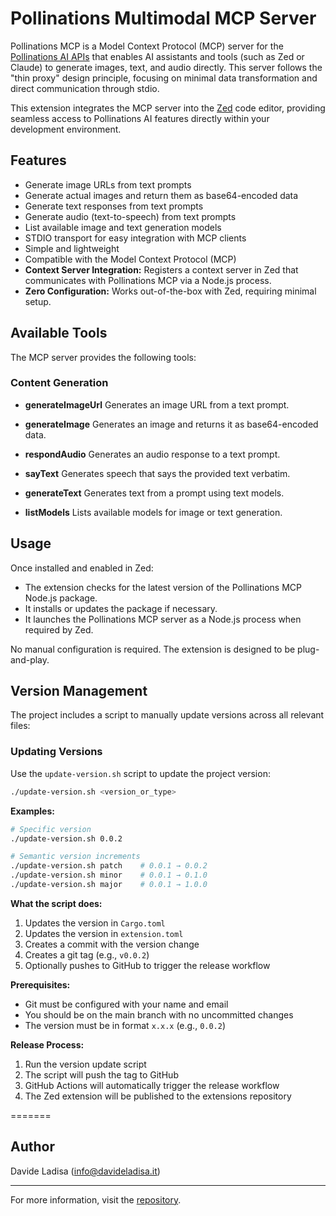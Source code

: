 # Pollinations Multimodal MCP Server

Pollinations MCP is a Model Context Protocol (MCP) server for the [Pollinations AI APIs](https://pollinations.ai) that enables AI assistants and tools (such as Zed or Claude) to generate images, text, and audio directly. This server follows the "thin proxy" design principle, focusing on minimal data transformation and direct communication through stdio.

This extension integrates the MCP server into the [Zed](https://zed.dev) code editor, providing seamless access to Pollinations AI features directly within your development environment.

## Features

- Generate image URLs from text prompts
- Generate actual images and return them as base64-encoded data
- Generate text responses from text prompts
- Generate audio (text-to-speech) from text prompts
- List available image and text generation models
- STDIO transport for easy integration with MCP clients
- Simple and lightweight
- Compatible with the Model Context Protocol (MCP)
- **Context Server Integration:** Registers a context server in Zed that communicates with Pollinations MCP via a Node.js process.
- **Zero Configuration:** Works out-of-the-box with Zed, requiring minimal setup.


## Available Tools

The MCP server provides the following tools:

### Content Generation

- **generateImageUrl**
  Generates an image URL from a text prompt.

- **generateImage**
  Generates an image and returns it as base64-encoded data.

- **respondAudio**
  Generates an audio response to a text prompt.

- **sayText**
  Generates speech that says the provided text verbatim.

- **generateText**
  Generates text from a prompt using text models.

- **listModels**
  Lists available models for image or text generation.

## Usage

Once installed and enabled in Zed:
- The extension checks for the latest version of the Pollinations MCP Node.js package.
- It installs or updates the package if necessary.
- It launches the Pollinations MCP server as a Node.js process when required by Zed.

No manual configuration is required. The extension is designed to be plug-and-play.

## Version Management

The project includes a script to manually update versions across all relevant files:

### Updating Versions

Use the `update-version.sh` script to update the project version:

```bash
./update-version.sh <version_or_type>
```

**Examples:**
```bash
# Specific version
./update-version.sh 0.0.2

# Semantic version increments
./update-version.sh patch    # 0.0.1 → 0.0.2
./update-version.sh minor    # 0.0.1 → 0.1.0
./update-version.sh major    # 0.0.1 → 1.0.0
```

**What the script does:**
1. Updates the version in `Cargo.toml`
2. Updates the version in `extension.toml`
3. Creates a commit with the version change
4. Creates a git tag (e.g., `v0.0.2`)
5. Optionally pushes to GitHub to trigger the release workflow

**Prerequisites:**
- Git must be configured with your name and email
- You should be on the main branch with no uncommitted changes
- The version must be in format `x.x.x` (e.g., `0.0.2`)

**Release Process:**
1. Run the version update script
2. The script will push the tag to GitHub
3. GitHub Actions will automatically trigger the release workflow
4. The Zed extension will be published to the extensions repository

=======

## Author

Davide Ladisa (<info@davideladisa.it>)

---

For more information, visit the [repository](https://github.com/FrancoStino/pollinations-mpc).
